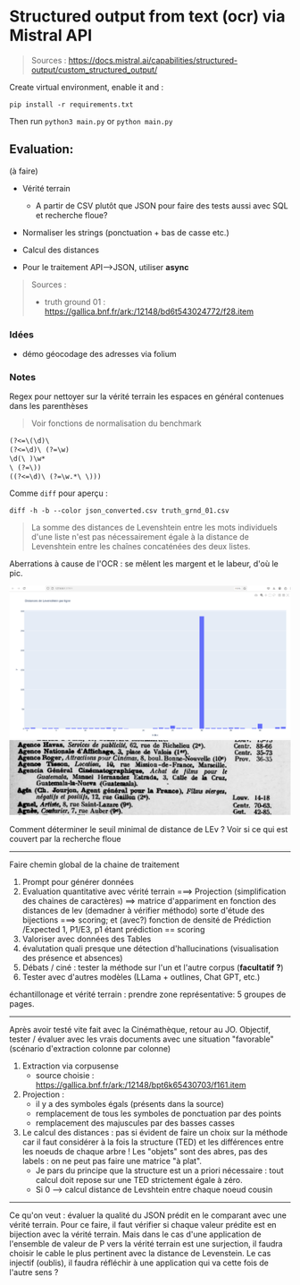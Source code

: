 # Structured output from text (ocr) via Mistral API 

> Sources : https://docs.mistral.ai/capabilities/structured-output/custom_structured_output/

Create virtual environment, enable it and :

```
pip install -r requirements.txt
```

Then run `python3 main.py` or `python main.py`

## Evaluation:

(à faire)
- Vérité terrain
    - A partir de CSV plutôt que JSON pour faire des tests aussi avec SQL et recherche floue?
- Normaliser les strings (ponctuation + bas de casse etc.)
- Calcul des distances 

- Pour le traitement API-->JSON, utiliser **async**

> Sources :
> - truth ground 01 : https://gallica.bnf.fr/ark:/12148/bd6t543024772/f28.item

### Idées

- démo géocodage des adresses via folium

### Notes

Regex pour nettoyer sur la vérité terrain les espaces en général contenues dans les parenthèses

> Voir fonctions de normalisation du benchmark

```Regex
(?<=\(\d)\ 
(?<=\d)\ (?=\w)
\d(\ )\w*
\ (?=\))
((?<=\d)\ (?=\w.*\ \)))
```

Comme `diff` pour aperçu :

```shell
diff -h -b --color json_converted.csv truth_grnd_01.csv 
```

> La somme des distances de Levenshtein entre les mots individuels d'une liste n'est pas nécessairement égale à la distance de Levenshtein entre les chaînes concaténées des deux listes. 

Aberrations à cause de l'OCR : se mêlent les margent et le labeur, d'où le pic.

![alt text](benchmark/img/stats.png "Title")
![alt text](benchmark/img/abberations_marges.png "Title")

Comment déterminer le seuil minimal de distance de LEv ? Voir si ce qui est couvert par la recherche floue

---
Faire chemin global de la chaine de traitement

1) Prompt pour générer données
2) Evaluation quantitative avec vérité terrain ===> Projection (simplification des chaines de caractères) ==> matrice d'appariment en fonction des distances de lev (demadner à vérifier méthodo) sorte d'étude des bijections ===> scoring; et (avec?) fonction de densité de Prédiction /Expected 1, P1/E3, p1 étant prédiction == scoring
3) Valoriser avec données des Tables
4) évalutation quali presque une détection d'hallucinations (visualisation des présence et absences)
5) Débats / ciné : tester la méthode sur l'un et l'autre corpus (**facultatif ?**)
6) Tester avec d'autres modèles (LLama + outlines, Chat GPT, etc.)


échantillonage et vérité terrain : prendre zone représentative: 5 groupes de pages.

---
Après avoir testé vite fait avec la Cinémathèque, retour au JO. Objectif, tester / évaluer avec les vrais documents avec une situation "favorable" (scénario d'extraction colonne par colonne)

1) Extraction via corpusense
    - source choisie : https://gallica.bnf.fr/ark:/12148/bpt6k65430703/f161.item
2) Projection : 
    - il y a des symboles égals (présents dans la source)
    - remplacement de tous les symboles de ponctuation par des points
    - remplacement des majuscules par des basses casses
3) Le calcul des distances : pas si évident de faire un choix sur la méthode car il faut considérer à la fois la structure (TED) et les différences entre les noeuds de chaque arbre ! Les "objets" sont des abres, pas des labels : on ne peut pas faire une matrice "à plat".
    - Je pars du principe que la structure est un a priori nécessaire : tout calcul doit repose sur une TED strictement égale à zéro.
    - Si 0 --> calcul distance de Levshtein entre chaque noeud cousin

___

Ce qu'on veut : évaluer la qualité du JSON prédit en le comparant avec une vérité terrain. Pour ce faire, il faut vérifier si chaque valeur prédite est en bijection avec la vérité terrain. Mais dans le cas d'une application de l'ensemble de valeur de P vers la vérité terrain est une surjection, il faudra choisir le cable le plus pertinent avec la distance de Levenstein. Le cas injectif (oublis), il faudra réfléchir à une application qui va cette fois de l'autre sens ?